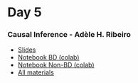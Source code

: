 # Day 5

### Causal Inference - Adèle H. Ribeiro

- [Slides](https://github.com/probabilisticai/probai-2023/blob/main/day_5/1_adele/202306_Causality_ProbAI.pdf)
- [Notebook BD (colab)](https://colab.research.google.com/github/probabilisticai/probai-2023/blob/main/day_5/1_adele/causal_BD.ipynb)
- [Notebook Non-BD (colab)](https://colab.research.google.com/github/probabilisticai/probai-2023/blob/main/day_5/1_adele/causal_NonBD.ipynb)
- [All materials](https://www.github.com/probabilisticai/probai-2023/blob/main/day_5/1_adele/)
